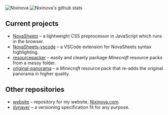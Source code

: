 ![Nixinova](https://nixinova.com/assets/images/logos/nixinova.png)
![Nixinova's github stats](https://github-readme-stats.vercel.app/api?username=Nixinova)

## Current projects
* [NovaSheets](https://GitHub.com/Nixinova/NovaSheets) – a lightweight CSS preprocessor in JavaScript which runs in the browser.
* [NovaSheets-vscode](https://GitHub.com/Nixinova/NovaSheets-vscode) – a VSCode extension for NovaSheets syntax highlighting.
* [resourcepacker](https://GitHub.com/Nixinova/resourcepacker) – easily and cleanly package *Minecraft* resource packs from a messy folder.
* [original-panorama](https://GitHub.com/Nixinova/original-panorama) – a *Minecraft* resource pack that re-adds the original panorama in higher quality.

## Other repositories
* [website](https://GitHub.com/Nixinova/NovaSheets) – repository for my website, [Nixinova.com](https://Nixinova.com).
* [dynaver](https://GitHub.com/Nixinova/dynaver) – a versioning specification fit for any purpose.
